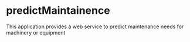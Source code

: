 # predictMaintainence
This application provides a web service to predict maintenance needs for machinery or equipment
